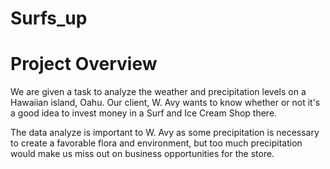 # Surfs_up

# Project Overview
We are given a task to analyze the weather and precipitation levels on a Hawaiian island, Oahu. Our client, W. Avy wants to know whether or not it's a good idea to invest money in a Surf and Ice Cream Shop there.

The data analyze is important to W. Avy as some precipitation is necessary to create a favorable flora and environment, but too much precipitation would make us miss out on business opportunities for the store.
